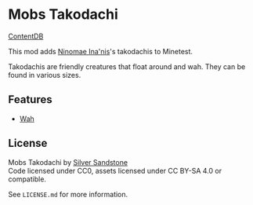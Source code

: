 Mobs Takodachi
==============

[ContentDB](https://content.minetest.net/packages/SilverSandstone/mobs_takodachi/)

This mod adds [Ninomae Ina'nis]'s takodachis to Minetest.

Takodachis are friendly creatures that float around and wah.
They can be found in various sizes.


Features
--------

- [Wah]


License
-------

Mobs Takodachi by [Silver Sandstone]  
Code licensed under CC0, assets licensed under CC BY-SA 4.0 or compatible.

See `LICENSE.md` for more information.


[Silver Sandstone]: https://content.minetest.net/users/SilverSandstone/     "Silver Sandstone on Minetest ContentDB"
[Ninomae Ina'nis]:  https://youtube.com/channel/UCMwGHR0BTZuLsmjY_NT5Pwg    "Ninomae Ina'nis on YouTube"
[Wah]:              https://youtu.be/IzSG6FBKNPg                            "Wah"

